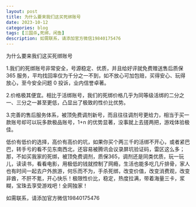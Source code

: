 ```yaml
---
layout: post
title: 为什么要来我们这买死绑账号
date: 2023-10-12
categories: blog
tags: [三国杀,死绑，闲鱼]
description: 如需联系，请添加官方微信19840175476
---
```


为什么要来我们这买死绑账号

1.我们的死绑账号非常安全，号源稳定、优质，并且给好评就免费赠送售后质保 365 服务，平均找回率仅为千分之一不到，如不放心可加包赔，买得安心、玩得放心，至今安全问题 0 投诉，业内信誉卓著。

2.价格极其便宜。相比于活绑账号，我们的死绑价格几乎为同等级活绑的二分之一、三分之一甚至更低，凸显出了极致的性价比优势。

3.完善的售后服务体系，被顶免费调剂新号，而且往往调剂号更给力，相当于买一款账号却可以玩多款极品账号，1+n 的优势显著，没事就上去搓两把，游戏体验极佳。

低价有低价的选择，高价有高价的坑，如果你买个两三千的活绑不开心，或者紧巴巴，转手亏的看不见东南西北，还容易被腾讯会议录屏坑验证码，雷区这么多；
那，不如买我家的死绑，被顶免费调剂，质保365，调剂还是同类优质，玩一玩儿，读读书，看看电影，用极低的钱就控制了网瘾，生活也能多吃几斤排骨，家人也有时间一起去户外旅游，何乐而不为，手杀死绑，改变价值，改变消费观，改变非酋，不肝不氪，开心快乐！极限性价比，稳定，热度拉满，带着海量三卡，浆糊，宝珠去享受游戏吧！全网独家！

如需联系，请添加官方微信19840175476


